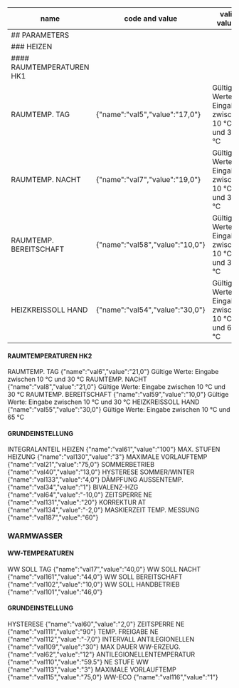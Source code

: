 |name|code and value|valid values|
|---|---|---|
|## PARAMETERS|
|### HEIZEN|
|#### RAUMTEMPERATUREN HK1|
|RAUMTEMP. TAG | {"name":"val5","value":"17,0"} | Gültige Werte: Eingabe zwischen 10 °C und 30 °C|
|RAUMTEMP. NACHT | {"name":"val7","value":"19,0"} | Gültige Werte: Eingabe zwischen 10 °C und 30 °C|
|RAUMTEMP. BEREITSCHAFT | {"name":"val58","value":"10,0"} | Gültige Werte: Eingabe zwischen 10 °C und 30 °C|
|HEIZKREISSOLL HAND | {"name":"val54","value":"30,0"} | Gültige Werte: Eingabe zwischen 10 °C und 65 °C|

#### RAUMTEMPERATUREN HK2
RAUMTEMP. TAG {"name":"val6","value":"21,0"} Gültige Werte: Eingabe zwischen 10 °C und 30 °C
RAUMTEMP. NACHT {"name":"val8","value":"21,0"} Gültige Werte: Eingabe zwischen 10 °C und 30 °C
RAUMTEMP. BEREITSCHAFT {"name":"val59","value":"10,0"} Gültige Werte: Eingabe zwischen 10 °C und 30 °C
HEIZKREISSOLL HAND {"name":"val55","value":"30,0"} Gültige Werte: Eingabe zwischen 10 °C und 65 °C

#### GRUNDEINSTELLUNG
INTEGRALANTEIL HEIZEN {"name":"val61","value":"100"}
MAX. STUFEN HEIZUNG {"name":"val130","value":"3"}
MAXIMALE VORLAUFTEMP {"name":"val21","value":"75,0"}
SOMMERBETRIEB {"name":"val40","value":"13,0"}
HYSTERESE SOMMER/WINTER {"name":"val133","value":"4,0"}
DÄMPFUNG AUSSENTEMP. {"name":"val34","value":"1"}
BIVALENZ-HZG {"name":"val64","value":"-10,0"}
ZEITSPERRE NE {"name":"val131","value":"20"}
KORREKTUR AT {"name":"val134","value":"-2,0"}
MASKIERZEIT TEMP. MESSUNG {"name":"val187","value":"60"}

### WARMWASSER

#### WW-TEMPERATUREN
WW SOLL TAG {"name":"val17","value":"40,0"}
WW SOLL NACHT {"name":"val161","value":"44,0"}
WW SOLL BEREITSCHAFT {"name":"val102","value":"10,0"}
WW SOLL HANDBETRIEB {"name":"val101","value":"46,0"}

#### GRUNDEINSTELLUNG
HYSTERESE {"name":"val60","value":"2,0"}
ZEITSPERRE NE {"name":"val111","value":"90"}
TEMP. FREIGABE NE {"name":"val112","value":"-7,0"}
INTERVALL ANTILEGIONELLEN {"name":"val109","value":"30"}
MAX DAUER WW-ERZEUG.{"name":"val62","value":"12"}
ANTILEGIONELLENTEMPERATUR {"name":"val110","value":"59.5"}
NE STUFE WW {"name":"val113","value":"3"}
MAXIMALE VORLAUFTEMP {"name":"val115","value":"75,0"}
WW-ECO  {"name":"val116","value":"1"}